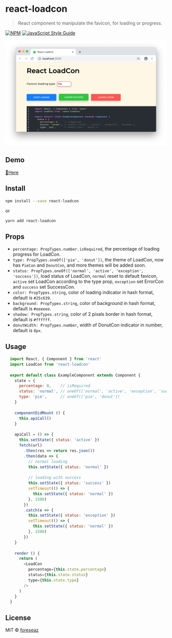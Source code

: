 # react-loadcon

> React component to manipulate the favicon, for loading or progress.

[![NPM](https://img.shields.io/npm/v/react-loadcon.svg)](https://www.npmjs.com/package/react-loadcon) [![JavaScript Style Guide](https://img.shields.io/badge/code_style-standard-brightgreen.svg)](https://standardjs.com)

![](imgs/intro.png)

## Demo 

[🤗Here](https://foreseaz.github.io/react-loadcon/)

## Install

```bash
npm install --save react-loadcon
```
or
```bash
yarn add react-loadcon
```

## Props

- `percentage: PropTypes.number.isRequired`, the percentage of loading progress for LoadCon.
- `type: PropTypes.oneOf(['pie', 'donut'])`, the theme of LoadCon, now has `PieCon` and `DonutCon`, and more themes will be added soon.
- `status: PropTypes.oneOf(['normal', 'active', 'exception', 'success'])`, load status of LoadCon, `normal` reset to default favicon, `active` set LoadCon according to the type prop, `exception` set ErrorCon and `success` set SuccessCon.
- `color: PropTypes.string`, color of loading indicator in hash format, default is `#25c639`.
- `background: PropTypes.string`, color of background in hash format, default is `#eeeeee`.
- `shadow: PropTypes.string`, color of 2 pixals border in hash format, default is `#ffffff`.
- `donutWidth: PropTypes.number`, width of DonutCon indicator in number, default is `8px`.

## Usage

```JavaScript
  import React, { Component } from 'react'
  import LoadCon from 'react-loadcon'

  export default class ExampleComponent extends Component {
    state = {
      percentage: 0,    // isRequired
      status: 'normal', // oneOf(['normal', 'active', 'exception', 'success'])
      type: 'pie',      // oneOf(['pie', 'donut'])
    }

    componentDidMount () {
      this.apiCall()
    }

    apiCall = () => {
      this.setState({ status: 'active' })
      fetch(url)
        .then(res => return res.json())
        .then(data => {
          // normal loading
          this.setState({ status: 'normal' })

          // loading with success
          this.setState({ status: 'success' })
          setTimeout(() => {
            this.setState({ status: 'normal' })
          }, 1500)
        })
        .catch(e => {
          this.setState({ status: 'exception' })
          setTimeout(() => {
            this.setState({ status: 'normal' })
          }, 1500)
        })
    }

    render () {
      return (
        <LoadCon
          percentage={this.state.percentage}
          status={this.state.status}
          type={this.state.type}
        />
      )
    }
  }
```

## License

MIT © [foreseaz](https://github.com/foreseaz)
